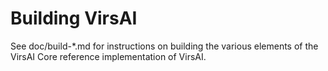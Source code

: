 Building VirsAI
=============

See doc/build-*.md for instructions on building the various
elements of the VirsAI Core reference implementation of VirsAI.
